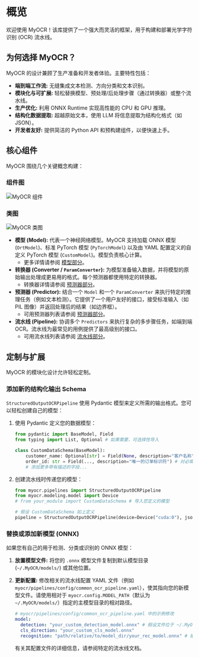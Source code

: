 # 概览

欢迎使用 MyOCR！该库提供了一个强大而灵活的框架，用于构建和部署光学字符识别 (OCR) 流水线。

## 为何选择 MyOCR？

MyOCR 的设计兼顾了生产准备和开发者体验。主要特性包括：

*   **端到端工作流:** 无缝集成文本检测、方向分类和文本识别。
*   **模块化与可扩展:** 轻松替换模型、预处理/后处理步骤（通过转换器）或整个流水线。
*   **生产优化:** 利用 ONNX Runtime 实现高性能的 CPU 和 GPU 推理。
*   **结构化数据提取:** 超越原始文本，使用 LLM 将信息提取为结构化格式（如 JSON）。
*   **开发者友好:** 提供简洁的 Python API 和预构建组件，以便快速上手。

## 核心组件

MyOCR 围绕几个关键概念构建：

### 组件图
![MyOCR 组件](../assets/images/components.png)


### 类图
![MyOCR 类图](../assets/images/myocr_class_diagram.png)

*   **模型 (Model):** 代表一个神经网络模型。MyOCR 支持加载 ONNX 模型 (`OrtModel`)、标准 PyTorch 模型 (`PyTorchModel`) 以及由 YAML 配置定义的自定义 PyTorch 模型 (`CustomModel`)。模型负责核心计算。
    *   更多详情请参阅 [模型部分](../models/model-list.md)。
*   **转换器 (Converter / `ParamConverter`):** 为模型准备输入数据，并将模型的原始输出处理成更易用的格式。每个预测器都使用特定的转换器。
    *   转换器详情请参阅 [预测器部分](../predictors/predictor-list.md)。
*   **预测器 (Predictor):** 结合一个 `Model` 和一个 `ParamConverter` 来执行特定的推理任务（例如文本检测）。它提供了一个用户友好的接口，接受标准输入（如 PIL 图像）并返回处理后的结果（如边界框）。
    *   可用预测器列表请参阅 [预测器部分](../predictors/predictor-list.md)。
*   **流水线 (Pipeline):** 协调多个 `Predictors` 来执行复杂的多步骤任务，如端到端 OCR。流水线为最常见的用例提供了最高级别的接口。
    *   可用流水线列表请参阅 [流水线部分](../pipelines/pipelines-list.md)。

## 定制与扩展

MyOCR 的模块化设计允许轻松定制。

### 添加新的结构化输出 Schema

`StructuredOutputOCRPipeline` 使用 Pydantic 模型来定义所需的输出格式。您可以轻松创建自己的模型：

1.  使用 Pydantic 定义您的数据模型：

    ```python
    from pydantic import BaseModel, Field
    from typing import List, Optional # 如果需要，可选择性导入

    class CustomDataSchema(BaseModel):
        customer_name: Optional[str] = Field(None, description="客户名称")
        order_id: str = Field(..., description="唯一的订单标识符") # 对必填字段使用 ...
        # 添加更多带有描述的字段...
    ```

2.  创建流水线时传递您的模型：

    ```python
    from myocr.pipelines import StructuredOutputOCRPipeline
    from myocr.modeling.model import Device
    # from your_module import CustomDataSchema # 导入您定义的模型

    # 假设 CustomDataSchema 如上定义
    pipeline = StructuredOutputOCRPipeline(device=Device("cuda:0"), json_schema=CustomDataSchema)
    ```

### 替换或添加新模型 (ONNX)

如果您有自己的用于检测、分类或识别的 ONNX 模型：

1.  **放置模型文件:** 将您的 `.onnx` 模型文件复制到默认模型目录 (`~/.MyOCR/models/`) 或其他位置。

2.  **更新配置:** 修改相关的流水线配置 YAML 文件（例如 `myocr/pipelines/config/common_ocr_pipeline.yaml`），使其指向您的新模型文件。请使用相对于 `myocr.config.MODEL_PATH`（默认为 `~/.MyOCR/models/`）指定的主模型目录的相对路径。

    ```yaml
    # myocr/pipelines/config/common_ocr_pipeline.yaml 中的示例修改
    model:
      detection: "your_custom_detection_model.onnx" # 假设文件位于 ~/.MyOCR/models/
      cls_direction: "your_custom_cls_model.onnx"
      recognition: "path/relative/to/model_dir/your_rec_model.onnx" # 如果在子目录中的示例
    ```

    有关其配置文件的详细信息，请参阅特定的流水线文档。
